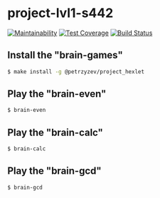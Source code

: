 # project-lvl1-s442
[![Maintainability](https://api.codeclimate.com/v1/badges/aa2ab9b32112a0d76d6e/maintainability)](https://codeclimate.com/github/petrzyzev/project-lvl1-s442/maintainability)
[![Test Coverage](https://api.codeclimate.com/v1/badges/aa2ab9b32112a0d76d6e/test_coverage)](https://codeclimate.com/github/petrzyzev/project-lvl1-s442/test_coverage)
[![Build Status](https://travis-ci.org/petrzyzev/project-lvl1-s442.svg?branch=master)](https://travis-ci.org/petrzyzev/project-lvl1-s442)
## Install the "brain-games"

```sh
$ make install -g @petrzyzev/project_hexlet
```
## Play the "brain-even"
```sh
$ brain-even
```
## Play the "brain-calc"
```sh
$ brain-calc
```
## Play the "brain-gcd"
```sh
$ brain-gcd
```
